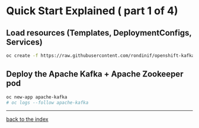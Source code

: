 # Quick Start Explained ( part 1 of 4)
## Load resources (Templates, DeploymentConfigs, Services)
```bash
oc create -f https://raw.githubusercontent.com/rondinif/openshift-kafka/master/resources.yaml
```

## Deploy the Apache Kafka + Apache Zookeeper pod

``` bash
oc new-app apache-kafka
# oc logs --follow apache-kafka
```

---
[back to the index](./index.md)